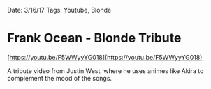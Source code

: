 Date: 3/16/17
Tags: Youtube, Blonde

# Frank Ocean - Blonde Tribute

[https://youtu.be/F5WWyyYG018](https://youtu.be/F5WWyyYG018)

A tribute video from Justin West, where he uses animes like Akira to complement the mood of the songs.
